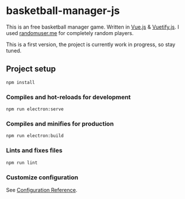 # basketball-manager-js
This is an free basketball manager game. Written in [Vue.js](https://vuejs.org/) & [Vuetify.js](https://vuetifyjs.com/en/). I used [randomuser.me](https://randomuser.me/) for completely random players.

This is a first version, the project is currently work in progress, so stay tuned.

## Project setup
```
npm install
```

### Compiles and hot-reloads for development
```
npm run electron:serve
```

### Compiles and minifies for production
```
npm run electron:build
```

### Lints and fixes files
```
npm run lint
```

### Customize configuration
See [Configuration Reference](https://cli.vuejs.org/config/).
